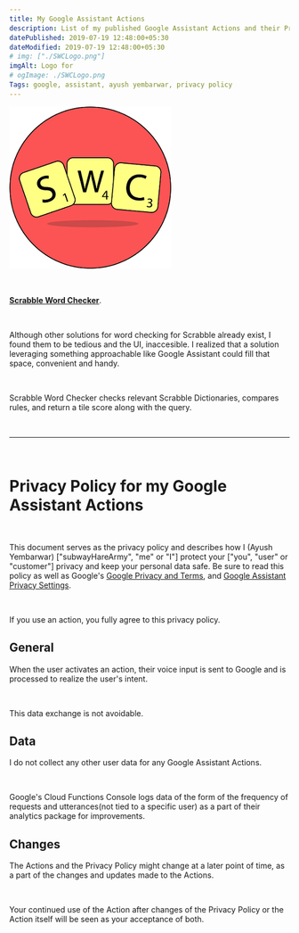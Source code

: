 ```yaml
---
title: My Google Assistant Actions
description: List of my published Google Assistant Actions and their Privacy Policy.
datePublished: 2019-07-19 12:48:00+05:30
dateModified: 2019-07-19 12:48:00+05:30
# img: ["./SWCLogo.png"]
imgAlt: Logo for 
# ogImage: ./SWCLogo.png
Tags: google, assistant, ayush yembarwar, privacy policy
---
```


![alt](./SWCLogo.png)     

<br>

[**Scrabble Word Checker**](https://assistant.google.com/services/a/uid/000000d3fdb78966?hl=en_in). 

<br>

Although other solutions for word checking for Scrabble already exist, I found them to be tedious and the UI, inaccesible. I realized that a solution leveraging something approachable like Google Assistant could fill that space, convenient and handy. 

<br>

Scrabble Word Checker checks relevant Scrabble Dictionaries, compares rules, and return a tile score along with the query.   

<br>

___________________________________      

<br>  


Privacy Policy for my Google Assistant Actions  
===============================

<br>

This document serves as the privacy policy and describes how I (Ayush Yembarwar) ["subwayHareArmy", "me" or "I"] protect your ["you", "user" or "customer"] privacy and keep your personal data safe.
Be sure to read this policy as well as Google's [Google Privacy and Terms](https://policies.google.com/privacy?hl=en-in), and [Google Assistant Privacy Settings](https://support.google.com/assistant/answer/7126196?hl=en&ref_topic=7110546).

<br>

If you use an action, you fully agree to this privacy policy.


General  
-------  

When the user activates an action, their voice input is sent to Google and is processed to realize the user's intent.

<br>

This data exchange is not avoidable.


Data  
----  

I do not collect any other user data for any Google Assistant Actions.

<br>

Google's Cloud Functions Console logs data of the form of the frequency of requests and utterances(not tied to a specific user) as a part of their analytics package for improvements.


Changes  
-------  

The Actions and the Privacy Policy might change at a later point of time, as a part of the changes and updates made to the Actions.

<br>

Your continued use of the Action after changes of the Privacy Policy or the Action itself will be seen as your acceptance of both.
